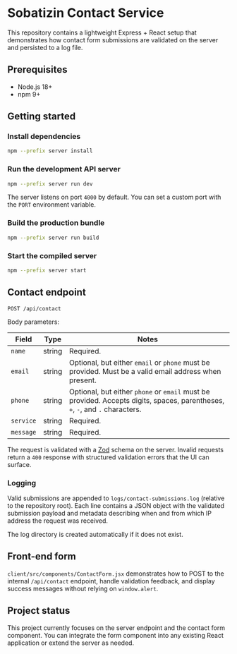 # Sobatizin Contact Service

This repository contains a lightweight Express + React setup that demonstrates how contact form submissions are validated on the server and persisted to a log file.

## Prerequisites

- Node.js 18+
- npm 9+

## Getting started

### Install dependencies

```bash
npm --prefix server install
```

### Run the development API server

```bash
npm --prefix server run dev
```

The server listens on port `4000` by default. You can set a custom port with the `PORT` environment variable.

### Build the production bundle

```bash
npm --prefix server run build
```

### Start the compiled server

```bash
npm --prefix server start
```

## Contact endpoint

`POST /api/contact`

Body parameters:

| Field   | Type   | Notes |
| ------- | ------ | ----- |
| `name`  | string | Required. |
| `email` | string | Optional, but either `email` or `phone` must be provided. Must be a valid email address when present. |
| `phone` | string | Optional, but either `phone` or `email` must be provided. Accepts digits, spaces, parentheses, `+`, `-`, and `.` characters. |
| `service` | string | Required. |
| `message` | string | Required. |

The request is validated with a [Zod](https://zod.dev) schema on the server. Invalid requests return a `400` response with structured validation errors that the UI can surface.

### Logging

Valid submissions are appended to `logs/contact-submissions.log` (relative to the repository root). Each line contains a JSON object with the validated submission payload and metadata describing when and from which IP address the request was received.

The log directory is created automatically if it does not exist.

## Front-end form

`client/src/components/ContactForm.jsx` demonstrates how to POST to the internal `/api/contact` endpoint, handle validation feedback, and display success messages without relying on `window.alert`.

## Project status

This project currently focuses on the server endpoint and the contact form component. You can integrate the form component into any existing React application or extend the server as needed.

